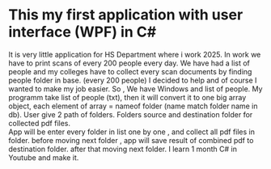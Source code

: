 # This my first application with user interface (WPF) in C#
 It is very little application for HS Department where i work 2025.
 In work we have to print scans of every 200 people every day. 
 We have had a list of people and my colleges have to collect every scan documents by finding people folder in base. (every 200 people) 
 I decided to help and of course I wanted to make my job easier. 
 So , We have Windows and list of people.
 My programm take list of people (txt), then it will convert it to one big array object,
 each element of array = nameof folder (name match folder name in db). 
 User give 2 path of folders. Folders source and destination folder for collected pdf files.  
 App will be enter every folder in list one by one , and collect all pdf files in folder.
 before moving next folder , app will save result of combined pdf to destination folder.
 after that moving next folder.
I learn 1 month C# in Youtube and make it.   
